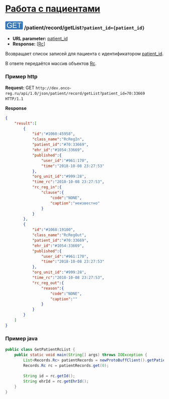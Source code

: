 [Работа с пациентами](../../index.md)
====================================

### ![GET](../../../../img/get.png) /patient/record/getList`?patient_id={patient_id}`
* **URL parameter:** [patient_id](../../../../types/types.md#com.siams.med.api.Rc)
* **Response:** [[Rc](../../../../types/types.md#com.siams.med.api.Rc)]

Возвращает список записей для пациента с идентификатором [patient_id](../../../../types/types.md#com.siams.med.api.Rc).

В ответе передаётся массив объектов [Rc](../../../../types/types.md#com.siams.med.api.Rc).

### Пример http

**Request:** GET `http://dev.onco-reg.ru/api/1.0/json/patient/record/getList?patient_id=70:33669 HTTP/1.1`

**Response**

```json
{
    "result":[
        {
            "id":"#1060:45958",
            "class_name":"RcRegIn",
            "patient_id":"#70:33669",
            "ehr_id":"#1054:33669",
            "published":{
                "user_id":"#961:170",
                "time":"2018-10-08 23:27:53"
            },
            "org_unit_id":"#999:28",
            "time_rc":"2018-10-08 23:27:53",
            "rc_reg_in":{
                "clause":{
                    "code":"NONE",
                    "caption":"неизвестно"
                }
            }
        },
        {
            "id":"#1068:19100",
            "class_name":"RcRegOut",
            "patient_id":"#70:33669",
            "ehr_id":"#1054:33669",
            "published":{
                "user_id":"#961:170",
                "time":"2018-10-08 23:27:53"
            },
            "org_unit_id":"#999:28",
            "time_rc":"2018-10-08 23:27:53",
            "rc_reg_out":{
                "reason":{
                    "code":"NONE",
                    "caption":""
                }
            }
        }
    ]
}
```

### Пример java

```java
public class GetPatientRcList {
    public static void main(String[] args) throws IOException {
        List<Records.Rc> patientRecords = newProtoBuffClient().getPatientRecords("70:33669");
        Records.Rc rc = patientRecords.get(0);
        
        String id = rc.getId();
        String ehrId = rc.getEhrId();
    }
}
```